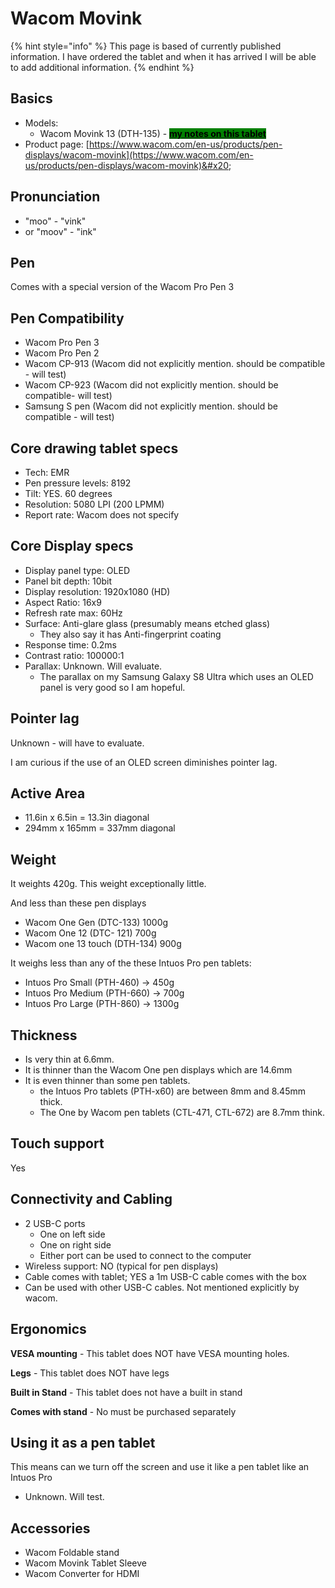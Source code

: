 # Wacom Movink

{% hint style="info" %}
This page is based of currently published information. I have ordered the tablet and when it has arrived I will be able to add additional information.
{% endhint %}

## Basics

* Models:
  * Wacom Movink 13 (DTH-135) - [<mark style="background-color:green;">**my notes on this tablet**</mark>](7p-notes-wacom-movink-13.md)
* Product page: [https://www.wacom.com/en-us/products/pen-displays/wacom-movink](https://www.wacom.com/en-us/products/pen-displays/wacom-movink)&#x20;

## Pronunciation

* "moo" - "vink"
* or "moov" - "ink"

## Pen

Comes with a special version of the Wacom Pro Pen 3

## Pen Compatibility

* Wacom Pro Pen 3
* Wacom Pro Pen 2
* Wacom CP-913 (Wacom did not explicitly mention. should be compatible - will test)
* Wacom CP-923 (Wacom did not explicitly mention. should be compatible- will test)
* Samsung S pen (Wacom did not explicitly mention. should be compatible - will test)

## Core drawing tablet specs

* Tech: EMR
* Pen pressure levels: 8192
* Tilt: YES. 60 degrees
* Resolution: 5080 LPI (200 LPMM)
* Report rate: Wacom does not specify

## Core Display specs

* Display panel type: OLED
* Panel bit depth: 10bit
* Display resolution: 1920x1080 (HD)
* Aspect Ratio: 16x9
* Refresh rate max: 60Hz
* Surface: Anti-glare glass (presumably means etched glass)
  * They also say it has Anti-fingerprint coating
* Response time: 0.2ms
* Contrast ratio: 100000:1
* Parallax: Unknown. Will evaluate.
  * The parallax on my Samsung Galaxy S8 Ultra which uses an OLED panel is very good so I am hopeful.

## Pointer lag

Unknown - will have to evaluate.

I am curious if the use of an OLED screen diminishes pointer lag.

## Active Area

* 11.6in x 6.5in = 13.3in diagonal
* 294mm x 165mm = 337mm diagonal

## Weight

It weights 420g. This weight exceptionally little.&#x20;

And less than these pen displays

* Wacom One Gen (DTC-133) 1000g
* Wacom One 12 (DTC- 121) 700g
* Wacom one 13 touch (DTH-134) 900g

It weighs less than any of the these Intuos Pro pen tablets:

* Intuos Pro Small (PTH-460) -> 450g
* Intuos Pro Medium (PTH-660) -> 700g
* Intuos Pro Large (PTH-860) -> 1300g

## Thickness

* Is very thin at 6.6mm.
* It is thinner than the Wacom One pen displays which are 14.6mm
* It is even thinner than some pen tablets.&#x20;
  * the Intuos Pro tablets (PTH-x60) are between 8mm and 8.45mm thick.
  * The One by Wacom pen tablets (CTL-471, CTL-672) are 8.7mm think.

## Touch support

Yes

## Connectivity and Cabling

* 2 USB-C ports
  * One on left side
  * One on right side
  * Either port can be used to connect to the computer
* Wireless support: NO (typical for pen displays)
* Cable comes with tablet; YES a 1m USB-C cable comes with the box
* Can be used with other USB-C cables. Not mentioned explicitly by wacom.

## Ergonomics

**VESA mounting** - This tablet does NOT have VESA mounting holes.

**Legs** - This tablet does NOT have legs

**Built in Stand** - This tablet does not have a built in stand

**Comes with stand** - No must be purchased separately

## Using it as a pen tablet&#x20;

This means can we turn off the screen and use it like a pen tablet like an Intuos Pro

* Unknown. Will test.

## Accessories

* Wacom Foldable stand
* Wacom Movink Tablet Sleeve
* Wacom Converter for HDMI



